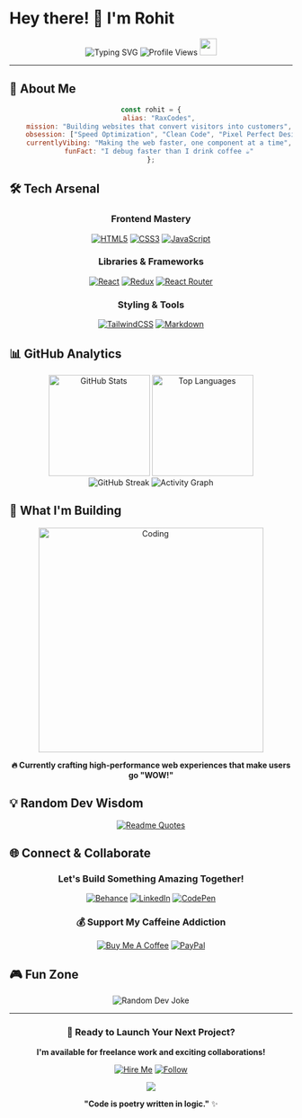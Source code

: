 # Hey there! 👋 I'm Rohit

<div align="center">

<!-- Animated Name Banner -->
<img src="https://readme-typing-svg.herokuapp.com?font=Fira+Code&size=35&pause=1000&color=00D4FF&center=true&vCenter=true&width=600&lines=Creative+Developer;RaxCodes;Speed+%26+Clean+Code+Obsessed;Building+High-Converting+Sites" alt="Typing SVG" />

<!-- Profile Views Counter -->
<img src="https://komarev.com/ghpvc/?username=raxcodes&label=Profile%20views&color=0e75b6&style=flat" alt="Profile Views" />

<!-- Animated Wave -->
<img src="https://raw.githubusercontent.com/MartinHeinz/MartinHeinz/master/wave.gif" width="30px" height="30px" />

</div>

---

## 🚀 About Me

<div align="center">

```javascript
const rohit = {
    alias: "RaxCodes",
    mission: "Building websites that convert visitors into customers",
    obsession: ["Speed Optimization", "Clean Code", "Pixel Perfect Design"],
    currentlyVibing: "Making the web faster, one component at a time",
    funFact: "I debug faster than I drink coffee ☕"
};
```

</div>

## 🛠️ Tech Arsenal

<div align="center">

### Frontend Mastery
[![HTML5](https://img.shields.io/badge/HTML5-E34F26?style=for-the-badge&logo=html5&logoColor=white&labelColor=black)](https://developer.mozilla.org/en-US/docs/Web/HTML)
[![CSS3](https://img.shields.io/badge/CSS3-1572B6?style=for-the-badge&logo=css3&logoColor=white&labelColor=black)](https://developer.mozilla.org/en-US/docs/Web/CSS)
[![JavaScript](https://img.shields.io/badge/JavaScript-F7DF1E?style=for-the-badge&logo=javascript&logoColor=black&labelColor=black)](https://developer.mozilla.org/en-US/docs/Web/JavaScript)

### Libraries & Frameworks
[![React](https://img.shields.io/badge/React-20232A?style=for-the-badge&logo=react&logoColor=61DAFB&labelColor=black)](https://reactjs.org/)
[![Redux](https://img.shields.io/badge/Redux-593D88?style=for-the-badge&logo=redux&logoColor=white&labelColor=black)](https://redux.js.org/)
[![React Router](https://img.shields.io/badge/React_Router-CA4245?style=for-the-badge&logo=react-router&logoColor=white&labelColor=black)](https://reactrouter.com/)

### Styling & Tools
[![TailwindCSS](https://img.shields.io/badge/Tailwind_CSS-38B2AC?style=for-the-badge&logo=tailwind-css&logoColor=white&labelColor=black)](https://tailwindcss.com/)
[![Markdown](https://img.shields.io/badge/Markdown-000000?style=for-the-badge&logo=markdown&logoColor=white&labelColor=black)](https://www.markdownguide.org/)

</div>

## 📊 GitHub Analytics

<div align="center">

<!-- GitHub Stats -->
<img height="180em" src="https://github-readme-stats.vercel.app/api?username=raxcodes&show_icons=true&hide_border=true&theme=tokyonight&bg_color=0D1117&title_color=00D4FF&icon_color=00D4FF&text_color=ffffff&ring_color=00D4FF" alt="GitHub Stats" />

<!-- Most Used Languages -->
<img height="180em" src="https://github-readme-stats.vercel.app/api/top-langs/?username=raxcodes&layout=compact&hide_border=true&theme=tokyonight&bg_color=0D1117&title_color=00D4FF&text_color=ffffff" alt="Top Languages" />

</div>

<div align="center">

<!-- GitHub Streak -->
<img src="https://github-readme-streak-stats.herokuapp.com/?user=raxcodes&theme=tokyonight&hide_border=true&background=0D1117&stroke=00D4FF&ring=00D4FF&fire=FF6B35&currStreakLabel=00D4FF" alt="GitHub Streak" />

<!-- Activity Graph -->
<img src="https://github-readme-activity-graph.vercel.app/graph?username=raxcodes&bg_color=0d1117&color=ffffff&line=00d4ff&point=ff6b35&area=true&hide_border=true" alt="Activity Graph" />

</div>

## 🎯 What I'm Building

<div align="center">

<!-- Animated GIF or SVG -->
<img src="https://media.giphy.com/media/qgQUggAC3Pfv687qPC/giphy.gif" width="400" alt="Coding" />

**🔥 Currently crafting high-performance web experiences that make users go "WOW!"**

</div>

## 💡 Random Dev Wisdom

<div align="center">

[![Readme Quotes](https://quotes-github-readme.vercel.app/api?type=horizontal&theme=tokyonight&border=true)](https://github.com/piyushsuthar/github-readme-quotes)

</div>

## 🌐 Connect & Collaborate

<div align="center">

### Let's Build Something Amazing Together!

[![Behance](https://img.shields.io/badge/-Behance-1769FF?style=for-the-badge&logo=behance&logoColor=white&labelColor=black)](https://www.behance.net/rohitpadghan)
[![LinkedIn](https://img.shields.io/badge/-LinkedIn-0077B5?style=for-the-badge&logo=linkedin&logoColor=white&labelColor=black)](https://www.linkedin.com/in/rohitrax/)
[![CodePen](https://img.shields.io/badge/-CodePen-000?style=for-the-badge&logo=codepen&logoColor=white&labelColor=black)](https://codepen.io/raxcodes)

### 💰 Support My Caffeine Addiction

[![Buy Me A Coffee](https://img.shields.io/badge/-Buy%20Me%20A%20Coffee-FFDD00?style=for-the-badge&logo=buy-me-a-coffee&logoColor=black&labelColor=black)](https://www.buymeacoffee.com/raxcodes)
[![PayPal](https://img.shields.io/badge/-PayPal-00457C?style=for-the-badge&logo=paypal&logoColor=white&labelColor=black)](https://paypal.me/raxcodestudio)

</div>

## 🎮 Fun Zone

<div align="center">

<!-- Random Dev Meme -->
<img src="https://readme-jokes.vercel.app/api?hideBorder&theme=tokyonight&bgColor=0d1117" alt="Random Dev Joke" />

<!-- Spotify Now Playing (Optional - if you have Spotify) -->
<!-- <img src="https://spotify-github-profile.vercel.app/api/spotify?background_color=0d1117&border_color=ffffff" alt="Spotify Now Playing" /> -->

</div>

---

<div align="center">

### 🚀 Ready to Launch Your Next Project?

**I'm available for freelance work and exciting collaborations!**

[![Hire Me](https://img.shields.io/badge/-Hire%20Me-FF6B35?style=for-the-badge&logo=handshake&logoColor=white&labelColor=black)](mailto:your-email@example.com)
[![Follow](https://img.shields.io/badge/-Follow%20Me-00D4FF?style=for-the-badge&logo=github&logoColor=white&labelColor=black)](https://github.com/raxcodes)

<!-- Footer Animation -->
<img src="https://raw.githubusercontent.com/Trilokia/Trilokia/379277808c61ef204768a61bbc5d25bc7798ccf1/bottom_header.svg" />

**"Code is poetry written in logic."** ✨

</div>
